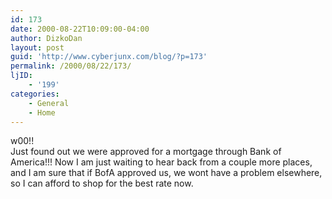 ```yaml
---
id: 173
date: 2000-08-22T10:09:00-04:00
author: DizkoDan
layout: post
guid: 'http://www.cyberjunx.com/blog/?p=173'
permalink: /2000/08/22/173/
ljID:
    - '199'
categories:
    - General
    - Home
---
```


w00!!  
Just found out we were approved for a mortgage through Bank of America!!! Now I am just waiting to hear back from a couple more places, and I am sure that if BofA approved us, we wont have a problem elsewhere, so I can afford to shop for the best rate now.